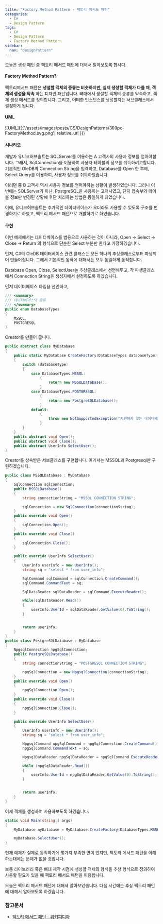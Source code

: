 ```yaml
---
title: "Factory Method Pattern - 팩토리 메서드 패턴"
categories:
  - C# 
  - Design Pattern
tags:
  - C#
  - Design Pattern
  - Factory Method Pattern
sidebar:
  nav: "designPattern"
---
```

오늘은 생성 패턴 중 팩토리 메서드 패턴에 대해서 알아보도록 합시다.

#### Factory Method Pattern?
  
팩토리메서드 패턴은 **생설할 객체의 종류는 비슷하지만, 실제 생성할 객체가 다를 때, 객체의 생성을 약속** 하는 디자인 패턴입니다.
뼈대에서 생설할 객체의 종류를 약속하고, 객체 생성 메서드를 정의합니다.
그리고, 어떠한 인스턴스를 생성할지는 서브클래스에서 결정하게 됩니다.
  
#### UML
![UML]({{'/assets/images/posts/CS/DesignPatterns/300px-FactoryMethod.svg.png'| relative_url }})

#### 시나리오
개발자 유니크허브솔트는 SQLServer를 이용하는 A 고객사의 사용자 정보를 얻어야합니다. 그래서, SqlConnection을 이용하여 사용자 테이블의 정보를 취득하려고합니다. 기본적인 OleDB의 Connection String을 입력하고, Database를 Open 한 후에, Select Query를 이용하여, 사용자 정보를 취득하였습니다.  
  
이러던 중 B 고객사 역시 사용자 정보를 얻어야하는 상황이 발생하였습니다. 그러나 이번에는 SQLServer가 아닌, PostgreSQL을 사용하는 고객사였고, 단지 접속부와 테이블 정보만 변경된 상황에 후단 처리하는 방법은 동일하게 되었습니다.  
  
이에, 유니크허브솔트는 추가적인 데이터베이스가 오더라도 사용할 수 있도록 구조를 변경하기로 하였고, 팩토리 메서드 패턴으로 개발하기로 하였습니다.

#### 구현
이번 예제에서는 데이터베이스를 범용으로 사용하는 것이 아니라, Open -> Select -> Close -> Return 의 형식으로 단순한 Select 부분만 한다고 가정하겠습니다.  
  
먼저, C#의 OleDB 데이터베이스 관련 클래스는 모든 하나의 추상클래스로부터 파생되어 만들어집니다. 그래서 기본적인 동작에 대해서는 모두 동일하게 동작합니다.  
  
Database Open, Close, SelectUser는 추상클래스에서 선언해두고, 각 파생클래스에서 Connection String을 생성자에서 설정하도록 하겠습니다.
  
먼저 데이터베이스 타입을 선언하고,
``` cs
/// <summary>
/// 데이터베이스의 종류
/// </summary>
public enum DatabaseTypes
{
    MSSQL,
    POSTGRESQL
}
```  
  
Creator를 만들어 줍니다.
``` cs
public abstract class MyDatabase
{
    public static MyDatabase CreateFactory(DatabaseTypes databaseType)
    {
        switch (databaseType)
        {
            case DatabaseTypes.MSSQL:
                {
                    return new MSSQLDatabase();
                }
            case DatabaseTypes.POSTGRESQL:
                {
                    return new PostgreSQLDatabase();
                }
            default:
                {
                    throw new NotSupportedException("지원하지 않는 데이터베이스 타입");
                }
        }
    }
    public abstract void Open();
    public abstract void Close();
    public abstract UserInfo SelectUser();
}
```  
  
Creator를 상속받은 서브클래스를 구현합니다. 여기서는 MSSQL과 Postgresql만 구현하겠습니다.
``` cs
public class MSSQLDatabase : MyDatabase
{
    SqlConnection sqlConnection;
    public MSSQLDatabase()
    {
        string connectionString = "MSSQL CONNECTION STRING";

        sqlConnection = new SqlConnection(connectionString);
    }
    public override void Open()
    {
        sqlConnection.Open();
    }
    public override void Close()
    {
        sqlConnection.Close();
    }

    public override UserInfo SelectUser()
    {
        UserInfo userInfo = new UserInfo();
        string sq = "select * from user_info";

        SqlCommand sqlCommand = sqlConnection.CreateCommand();
        sqlCommand.CommandText = sq;

        SqlDataReader sqlDataReader = sqlCommand.ExecuteReader();

        while(sqlDataReader.Read())
        {
            userInfo.UserId = sqlDataReader.GetValue(0).ToString();
        }


        return userInfo;
    }
}
public class PostgreSQLDatabase : MyDatabase
{
    NpgsqlConnection npgSqlConnection;
    public PostgreSQLDatabase()
    {
        string connectionString = "POSTGRESQL CONNECTION STRING";

        npgSqlConnection = new NpgsqlConnection(connectionString);
    }
    public override void Open()
    {
        npgSqlConnection.Open();
    }
    public override void Close()
    {
        npgSqlConnection.Close();
    }

    public override UserInfo SelectUser()
    {
        UserInfo userInfo = new UserInfo();
        string sq = "select * from user_info";

        NpgsqlCommand npgSqlCommand = npgSqlConnection.CreateCommand();
        npgSqlCommand.CommandText = sq;

        NpgsqlDataReader npgSqlDataReader = npgSqlCommand.ExecuteReader();

        while (npgSqlDataReader.Read())
        {
            userInfo.UserId = npgSqlDataReader.GetValue(0).ToString();
        }


        return userInfo;
    }
}
```  
  
이제 객체를 생성하여 사용하보도록 하겠습니다.
``` cs
static void Main(string[] args)
{
    MyDatabase myDatabase = MyDatabase.CreateFactory(DatabaseTypes.MSSQL);

    myDatabase.SelectUser();
}
```  
  
현재 예제가 실제로 동작하기에 몇가지 부족한 면이 있지만, 팩토리 메서드 패턴을 이해하는대에는 문제가 없을 것입니다.
  
보통 라이브러리 혹은 뼈대 제작 시점에 생성할 객체의 형식을 추상 형식으로 정의하여 사용할 필요가 있을 때 팩토리 메서드 패턴을 이용합니다.
  
  
오늘은 팩토리 메서드 패턴에 대해서 알아보았습니다. 다음 시간에는 추상 팩토리 패턴에 대해서 알아보도록 하겠습니다.
### 참고문서
* [팩토리 메서드 패턴 - 위키피디아](https://ko.wikipedia.org/wiki/팩토리_메서드_패턴)
